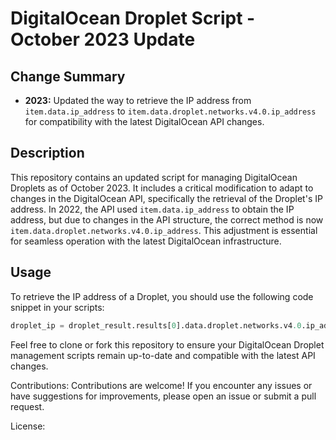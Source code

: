 # DigitalOcean Droplet Script - October 2023 Update

## Change Summary

- **2023:** Updated the way to retrieve the IP address from `item.data.ip_address` to `item.data.droplet.networks.v4.0.ip_address` for compatibility with the latest DigitalOcean API changes.

## Description

This repository contains an updated script for managing DigitalOcean Droplets as of October 2023. It includes a critical modification to adapt to changes in the DigitalOcean API, specifically the retrieval of the Droplet's IP address. In 2022, the API used ```item.data.ip_address``` to obtain the IP address, but due to changes in the API structure, the correct method is now ```item.data.droplet.networks.v4.0.ip_address```. This adjustment is essential for seamless operation with the latest DigitalOcean infrastructure.

## Usage

To retrieve the IP address of a Droplet, you should use the following code snippet in your scripts:

```python
droplet_ip = droplet_result.results[0].data.droplet.networks.v4.0.ip_address
```
Feel free to clone or fork this repository to ensure your DigitalOcean Droplet management scripts remain up-to-date and compatible with the latest API changes.

Contributions:
Contributions are welcome! If you encounter any issues or have suggestions for improvements, please open an issue or submit a pull request.

License:
